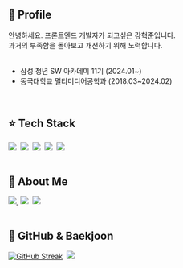 ## 🌱 Profile
<div>
  안녕하세요. 프론트엔드 개발자가 되고싶은 강혁준입니다.
</div>
<div>
  과거의 부족함을 돌아보고 개선하기 위해 노력합니다.
</div>

<br/>

- 삼성 청년 SW 아카데미 11기 (2024.01~)
- 동국대학교 멀티미디어공학과 (2018.03~2024.02)


<br/>

## ⭐ Tech Stack
<div align="left">
  <img src="https://img.shields.io/badge/javascript-F7DF1E.svg?style=for-the-badge&logo=javascript&logoColor=20232a" />&nbsp
  <img src="https://img.shields.io/badge/react-20232a.svg?style=for-the-badge&logo=react&logoColor=61DAFB" />&nbsp
  <img src="https://img.shields.io/badge/css3-1572B6.svg?style=for-the-badge&logo=css3&logoColor=white" />&nbsp
  <img src="https://img.shields.io/badge/typescript-007ACC.svg?style=for-the-badge&logo=typescript&logoColor=white" />&nbsp
  <img src="https://img.shields.io/badge/next.js-000000.svg?style=for-the-badge&logo=nextdotjs&logoColor=white" />&nbsp
</div>

<br/>

## 🐹 About Me
<div align="left">
  <a href="https://cumbersome-juniper-780.notion.site/Hyukjun-Kang-12cec4842e2e4f92a0b8925e0bb84371?pvs=4"><img src="https://img.shields.io/badge/Notion-F3F3F3.svg?style=for-the-badge&logo=notion&logoColor=black" />&nbsp</a>
  <a href="https://velog.io/@hamsterminator"><img src="https://img.shields.io/badge/Blog-11B48A?style=for-the-badge&logo=Vimeo&logoColor=white&link=https://velog.io/@hamsterminator"/></a>&nbsp
  <img src="https://img.shields.io/badge/Gmail-D14836?style=for-the-badge&logo=gmail&logoColor=white"/>&nbsp
</div>

<br/>

## 🦖 GitHub & Baekjoon

<div align="left" width="500">
  <a href="https://github.com/anuraghazra/github-readme-stats"><img src="https://github-readme-stats.vercel.app/api?username=kanghyukjun&theme=github_dark_dimmed" alt="GitHub Streak" /></a>&nbsp
  <a href="https://solved.ac/deadbird00"><img src="http://mazassumnida.wtf/api/v2/generate_badge?boj=deadbird00"></img></a>
</div>
